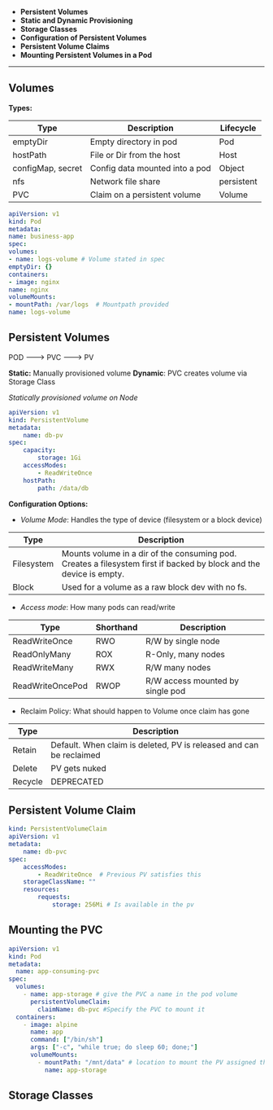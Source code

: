 - **Persistent Volumes**
- **Static and Dynamic Provisioning**
- **Storage Classes**
- **Configuration of Persistent Volumes**
- **Persistent Volume Claims**
- **Mounting Persistent Volumes in a Pod**

----

## Volumes
**Types:**

| Type              | Description                    | Lifecycle  |
| ----------------- | ------------------------------ | ---------- |
| emptyDir          | Empty directory in pod         | Pod        |
| hostPath          | File or Dir from the host      | Host       |
| configMap, secret | Config data mounted into a pod | Object     |
| nfs               | Network file share             | persistent |
| PVC               | Claim on a persistent volume   | Volume     |

```yaml
apiVersion: v1
kind: Pod
metadata:
name: business-app
spec:
volumes:
- name: logs-volume # Volume stated in spec
emptyDir: {}
containers:
- image: nginx
name: nginx
volumeMounts:
- mountPath: /var/logs  # Mountpath provided
name: logs-volume
```

## Persistent Volumes

POD  ---> PVC  ---> PV

**Static:** Manually provisioned volume
**Dynamic**: PVC creates volume via Storage Class

*Statically provisioned volume on Node*
``` yaml
apiVersion: v1
kind: PersistentVolume
metadata:
	name: db-pv
spec:
	capacity:
		storage: 1Gi
	accessModes:
		- ReadWriteOnce
	hostPath:
		path: /data/db
```

**Configuration Options:**
- *Volume Mode*: Handles the type of device (filesystem or a block device)

| Type       | Description                                                                                                         |
| ---------- | ------------------------------------------------------------------------------------------------------------------- |
| Filesystem | Mounts volume in a dir of the consuming pod. Creates a filesystem first if backed by block and the device is empty. |
| Block      | Used for a volume as a raw block dev with no fs.                                                                    |

- *Access mode*: How many pods can read/write

| Type             | Shorthand | Description                      |
| ---------------- | --------- | -------------------------------- |
| ReadWriteOnce    | RWO       | R/W by single node               |
| ReadOnlyMany     | ROX       | R-Only, many nodes               |
| ReadWriteMany    | RWX       | R/W many nodes                   |
| ReadWriteOncePod | RWOP      | R/W access mounted by single pod | 

- Reclaim Policy: What should happen to Volume once claim has gone

| Type    | Description                                                         |
| ------- | ------------------------------------------------------------------- |
| Retain  | Default. When claim is deleted, PV is released and can be reclaimed |
| Delete  | PV gets nuked                                                       |
| Recycle | DEPRECATED                                                          | 

## Persistent Volume Claim

``` yaml
kind: PersistentVolumeClaim
apiVersion: v1
metadata:
	name: db-pvc
spec:
	accessModes:
		- ReadWriteOnce  # Previous PV satisfies this
	storageClassName: ""
	resources:
		requests:
			storage: 256Mi # Is available in the pv
```

## Mounting the PVC
```yaml
apiVersion: v1
kind: Pod
metadata:
  name: app-consuming-pvc
spec:
  volumes:
    - name: app-storage # give the PVC a name in the pod volume 
      persistentVolumeClaim:
        claimName: db-pvc #Specify the PVC to mount it
  containers:
    - image: alpine
      name: app
      command: ["/bin/sh"]
      args: ["-c", "while true; do sleep 60; done;"]
      volumeMounts:
        - mountPath: "/mnt/data" # location to mount the PV assigned through the PVC
          name: app-storage 
```

## Storage Classes


